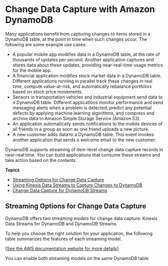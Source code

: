# Change Data Capture with Amazon DynamoDB<a name="streamsmain"></a>

Many applications benefit from capturing changes to items stored in a DynamoDB table, at the point in time when such changes occur\. The following are some example use cases:
+ A popular mobile app modifies data in a DynamoDB table, at the rate of thousands of updates per second\. Another application captures and stores data about these updates, providing near\-real\-time usage metrics for the mobile app\.
+ A financial application modifies stock market data in a DynamoDB table\. Different applications running in parallel track these changes in real time, compute value\-at\-risk, and automatically rebalance portfolios based on stock price movements\.
+ Sensors in transportation vehicles and industrial equipment send data to a DynamoDB table\. Different applications monitor performance and send messaging alerts when a problem is detected, predict any potential defects by applying machine learning algorithms, and compress and archive data to Amazon Simple Storage Service \(Amazon S3\)\.
+ An application automatically sends notifications to the mobile devices of all friends in a group as soon as one friend uploads a new picture\.
+ A new customer adds data to a DynamoDB table\. This event invokes another application that sends a welcome email to the new customer\.

DynamoDB supports streaming of item\-level change data capture records in near\-real time\. You can build applications that consume these streams and take action based on the contents\.

**Topics**
+ [Streaming Options for Change Data Capture](#streamsmain.choose)
+ [Using Kinesis Data Streams to Capture Changes to DynamoDB](kds.md)
+ [Change Data Capture for DynamoDB Streams](Streams.md)

## Streaming Options for Change Data Capture<a name="streamsmain.choose"></a>

DynamoDB offers two streaming models for change data capture: Kinesis Data Streams for DynamoDB and DynamoDB Streams\.

To help you choose the right solution for your application, the following table summarizes the features of each streaming model\. 

[\[See the AWS documentation website for more details\]](http://docs.aws.amazon.com/amazondynamodb/latest/developerguide/streamsmain.html)

You can enable both streaming models on the same DynamoDB table\. 